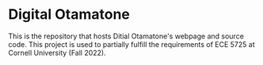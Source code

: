 # Digital Otamatone

This is the repository that hosts Ditial Otamatone's webpage and source code. This project is used to partially fulfill the requirements of ECE 5725 at Cornell University (Fall 2022).
